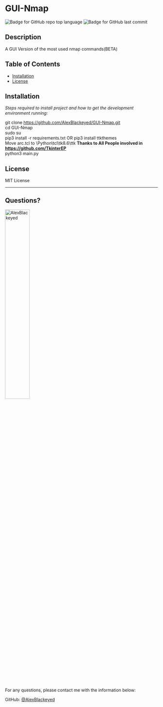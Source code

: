 # GUI-Nmap

  ![Badge for GitHub repo top language](https://img.shields.io/github/languages/top/AlexBlackeyed/GUI-Nmap?style=flat&logo=appveyor) ![Badge for GitHub last commit](https://img.shields.io/github/last-commit/AlexBlackeyed/GUI-Nmap?style=flat&logo=appveyor)


  ## Description

  A GUI Version of the most used nmap commands(BETA)

  ## Table of Contents
  * [Installation](#installation)
  * [License](#license)

  ## Installation

  *Steps required to install project and how to get the development environment running:*

  git clone https://github.com/AlexBlackeyed/GUI-Nmap.git
  <br>
  cd GUI-Nmap
  <br>
  sudo su
  <br>
  pip3 install -r requirements.txt OR pip3 install ttkthemes
  <br>
  Move arc.tcl to \Python\tcl\tk8.6\ttk **Thanks to All People involved in https://github.com/TkinterEP**
  <br>
  python3 main.py

  ## License

  MIT License

  ---

  ## Questions?

  <img src="https://avatars.githubusercontent.com/u/76808208?v=4" alt="AlexBlackeyed" width="40%" />

  For any questions, please contact me with the information below:

  GitHub: [@AlexBlackeyed](https://api.github.com/users/AlexBlackeyed)
